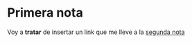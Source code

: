 

# Primera nota

Voy a **tratar** de insertar un link que me lleve a la [segunda nota](20230528T221008--segunda-nota__emacs.md)

